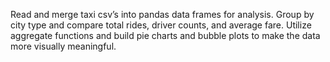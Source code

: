 Read and merge taxi csv’s into pandas data frames for analysis.  Group by city type and compare total rides, driver counts, and average fare.  Utilize aggregate functions and build pie charts and bubble plots to make the data more visually meaningful.  
